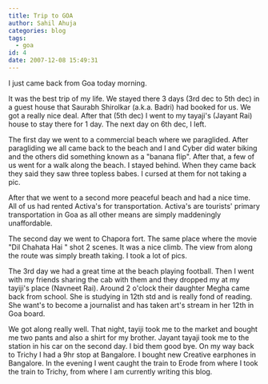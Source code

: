 ```yaml
---
title: Trip to GOA
author: Sahil Ahuja
categories: blog
tags:
  - goa
id: 4
date: 2007-12-08 15:49:31
---
```


I just came back from Goa today morning.

It was the best trip of my life. We stayed there 3 days (3rd dec to 5th dec) in a guest house that Saurabh Shirolkar (a.k.a. Badri) had booked for us. We got a really nice deal. After that (5th dec) I went to my tayaji's (Jayant Rai) house to stay there for 1 day. The next day on 6th dec, I left.

The first day we went to a commercial beach where we paraglided. After paragliding we all came back to the beach and I and Cyber did water biking and the others did something known as a "banana flip". After that, a few of us went for a walk along the beach. I stayed behind. When they came back they said they saw three topless babes. I cursed at them for not taking a pic.

After that we went to a second more peaceful beach and had a nice time. All of us had rented Activa's for transportation. Activa's are tourists' primary transportation in Goa as all other means are simply maddeningly unaffordable.

The second day we went to Chapora fort. The same place where the movie "Dil Chahata Hai " shot 2 scenes. It was a nice climb. The view from along the route was simply breath taking. I took a lot of pics.

The 3rd day we had a great time at the beach playing football. Then I went with my friends sharing the cab with them and they dropped my at my tayiji's place (Navneet Rai). Around 2 o'clock their daughter Megha came back from school. She is studying in 12th std and is really fond of reading. She want's to become a journalist and has taken art's stream in her 12th in Goa board.

We got along really well. That night, tayiji took me to the market and bought me two pants and also a shirt for my brother. Jayant tayaji took me to the station in his car on the second day. I bid them good bye. On my way back to Trichy I had a 9hr stop at Bangalore. I bought new Creative earphones in Bangalore. In the evening I went caught the train to Erode from where I took the train to Trichy, from where I am currently writing this blog.
